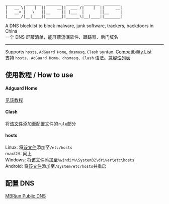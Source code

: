 
```
_______  _______  _______  ______  _______  _______  
|   __ \|    |  ||     __||  ___ /|    |  ||     __|  
|   __< |   \   ||__     || |___  |       ||__     |  
|______/|__|____||_______||______\|__|____||_______|  
```
A DNS blocklist to block malware, junk software, trackers, backdoors in China  
一个 DNS 屏蔽清单，能屏蔽流氓软件、跟踪器、后门域名

---
Supports ``hosts``, ``AdGuard Home``, ``dnsmasq``, ``Clash`` syntax. [Compatibility List](/pages/compatibility.md)  
支持 ``hosts``、``AdGuard Home``、``dnsmasq``、``Clash`` 语法。[兼容性列表](/pages/compatibility.md)

## 使用教程 / How to use
#### Adguard Home  
[见该教程](/pages/adgh.md)  
#### Clash  
将[该文件](/rules/clash)添加至配置文件的``rule``部分  
#### hosts  
Linux: 将[该文件](/rules/hosts)添加至``/etc/hosts``  
macOS: 同上  
Windows: 将[该文件](/rules/hosts)添加至``%windir%\System32\driver\etc\hosts``  
Android: 将[该文件](/rules/hosts)添加至``/system/etc/hosts``并重启  
## 配置 DNS
[MBRjun Public DNS](/pages/dns.md)  
